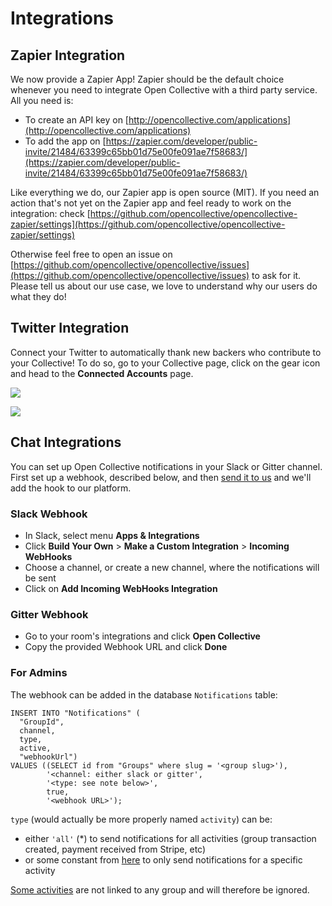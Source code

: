 # Integrations

## Zapier Integration

We now provide a Zapier App! Zapier should be the default choice whenever you need to integrate Open Collective with a third party service. All you need is:

* To create an API key on [http://opencollective.com/applications](http://opencollective.com/applications)
* To add the app on [https://zapier.com/developer/public-invite/21484/63399c65bb01d75e00fe091ae7f58683/](https://zapier.com/developer/public-invite/21484/63399c65bb01d75e00fe091ae7f58683/)

Like everything we do, our Zapier app is open source \(MIT\). If you need an action that's not yet on the Zapier app and feel ready to work on the integration: check [https://github.com/opencollective/opencollective-zapier/settings](https://github.com/opencollective/opencollective-zapier/settings)

Otherwise feel free to open an issue on [https://github.com/opencollective/opencollective/issues](https://github.com/opencollective/opencollective/issues) to ask for it. Please tell us about our use case, we love to understand why our users do what they do!

## Twitter Integration

Connect your Twitter to automatically thank new backers who contribute to your Collective! To do so, go to your Collective page, click on the gear icon and head to the **Connected Accounts** page.

![](../.gitbook/assets/collectives_integrations_connected-accounts.png)

![](../.gitbook/assets/connect-twitter.png)

## Chat Integrations

You can set up Open Collective notifications in your Slack or Gitter channel. First set up a webhook, described below, and then [send it to us](mailto:ops@opencollective.com?subject=slack%20integration) and we'll add the hook to our platform.

### Slack Webhook

* In Slack, select menu **Apps & Integrations**
* Click **Build Your Own** &gt; **Make a Custom Integration** &gt; **Incoming WebHooks**
* Choose a channel, or create a new channel, where the notifications will be sent
* Click on **Add Incoming WebHooks Integration**

### **Gitter Webhook**

* Go to your room's integrations and click **Open Collective**
* Copy the provided Webhook URL and click **Done**

### For Admins

The webhook can be added in the database `Notifications` table:

```text
INSERT INTO "Notifications" (
  "GroupId",
  channel,
  type,
  active,
  "webhookUrl")
VALUES ((SELECT id from "Groups" where slug = '<group slug>'),
        '<channel: either slack or gitter',
        '<type: see note below>',
        true,
        '<webhook URL>');
```

`type` \(would actually be more properly named `activity`\) can be:

* either `'all'` \(\*\) to send notifications for all activities \(group transaction created, payment received from Stripe, etc\)
* or some constant from [here](https://github.com/OpenCollective/opencollective-api/blob/master/server/constants/activities.js) to only send notifications for a specific activity

[Some activities](https://github.com/OpenCollective/opencollective-api/blob/master/server/constants/activities.js#L6) are not linked to any group and will therefore be ignored.

